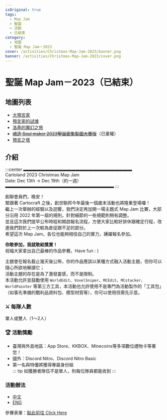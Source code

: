 ```yaml
---
isOriginal: true
tags:
  - Map Jam
  - 聖誕
  - 活動
  - 已結束
category:
  - 地圖
  - 聖誕 Map Jam－2023
cover: /activities/Christmas-Map-Jam-2023/banner.png
banner: /activities/Christmas-Map-Jam-2023/cover.png
---
```


# 聖誕 Map Jam－2023（已結束）

## 地圖列表

- [大預言家](./大預言家)
- [預言家的試煉](./預言家的試煉)
- [洛基的魔幻之旅](./洛基的魔幻之旅)
- ~~[魂造 Soul maker 2023聖誕密集製圖大賽版](./魂造-Soul-maker-2023聖誕密集製圖大賽版)~~（已棄權）
- [預言之塔](./預言之塔)

## 介紹

:::center
▬▬▬▬▬▬▬▬▬▬▬▬▬▬▬▬▬▬▬▬▬▬▬▬▬  
Cartoland 2023 Christmas Map Jam  
Date: Dec 13th → Dec 19th（約一週）  
▬▬▬▬▬▬▬▬▬▬▬▬▬▬▬▬▬▬▬▬▬▬▬▬▬
:::

創聯會員們，晚安！  
緊跟著 Cartocraft 之後，創世聯邦今年最後一個歲末活動也將隆重登場囉！  
繼上一次舉辦的經驗以及迴響，我們決定再加開一場主題式 Map Jam 比賽，大部分沿用 2022 年第一屆的規則，針對細節的一些規範則稍有調整。  
並且這次我們提早公布時程和開啟報名流程，方便大家比較好排休跟確定行程，改進我們對於上一次較為倉促跟不足的部分。  
希望這次 Map Jam，各位也能夠相信自己的實力，踴躍報名參加。  

**你敢參加，我就敢給獎賞！**  
祝福大家拿出自己最棒的作品參賽。Have fun : )  

主題會在報名截止幾天後公佈，你的作品應該以某種方式融入活動主題，但你可以隨心所欲地解讀它；  
活動主題的存在是為了激發靈感，而不是限制。  
本活動允許並鼓勵使用 `WorldEdit`、`VoxelSniper`、`MCEdit`、`MCstacker`、`WorldPainter` 等第三方工具，本活動也允許使用不是專門為活動製作的「工具包」（如事先準備的戰利品資料包、模型材質等），你可以使用但需先示意。  

### ⚔️ 每隊人數

單人或雙人（1～2人）

### 🏆 活動獎勵

- 臺灣與外島地區：App Store、KKBOX、Minecoins等多項數位禮物卡等著您！  
- 國外：Discord Nitro、Discord Nitro Basic  
- 第一名與特優將獲得專屬身份組  
::: tip
如獲勝者隊伍不是單人，則每位隊員都能收到
:::

### 活動辦法

- [中文](https://reurl.cc/E10YL0)
- [ENG](https://reurl.cc/QZqNx9)

參賽表單：[點此前往 Click Here](https://forms.gle/PcrEQNHDbfpCmnqw8)